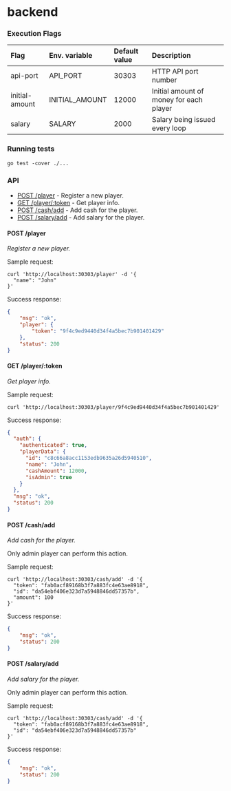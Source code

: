 # backend

### <a name="execution_flags"></a>Execution Flags

|Flag|Env. variable|Default value|Description|
|:----|:----|:---|:---|
|api-port|API_PORT|30303|HTTP API port number|
|initial-amount|INITIAL_AMOUNT|12000|Initial amount of money for each player|
|salary|SALARY|2000|Salary being issued every loop|

### Running tests

`go test -cover ./...`

### API

* [POST /player](#post_player) - Register a new player.
* [GET /player/:token](#get_player) - Get player info.
* [POST /cash/add](#post_cash_add) - Add cash for the player.
* [POST /salary/add](#post_salary_add) - Add salary for the player.

#### <a name="post_player"></a>POST /player

*Register a new player.*

Sample request:

```
curl 'http://localhost:30303/player' -d '{
  "name": "John"
}'
```

Success response:

```json
{
    "msg": "ok",
    "player": {
        "token": "9f4c9ed9440d34f4a5bec7b901401429"
    },
    "status": 200
}
```

#### <a name="get_player"></a>GET /player/:token

*Get player info.*

Sample request:

```
curl 'http://localhost:30303/player/9f4c9ed9440d34f4a5bec7b901401429'
```

Success response:

```json
{
  "auth": {
    "authenticated": true,
    "playerData": {
      "id": "c8c66a8acc1153edb9635a26d5940510",
      "name": "John",
      "cashAmount": 12000,
      "isAdmin": true
    }
  },
  "msg": "ok",
  "status": 200
}
```

#### <a name="post_cash_add"></a>POST /cash/add

*Add cash for the player.*

Only admin player can perform this action.

Sample request:

```
curl 'http://localhost:30303/cash/add' -d '{
  "token": "fab0acf89168b3f7a883fc4e63ae8918",
  "id": "da54ebf406e323d7a5948846dd57357b",
  "amount": 100
}'
```

Success response:

```json
{
    "msg": "ok",
    "status": 200
}
```

#### <a name="post_salary_add"></a>POST /salary/add

*Add salary for the player.*

Only admin player can perform this action.

Sample request:

```
curl 'http://localhost:30303/cash/add' -d '{
  "token": "fab0acf89168b3f7a883fc4e63ae8918",
  "id": "da54ebf406e323d7a5948846dd57357b"
}'
```

Success response:

```json
{
    "msg": "ok",
    "status": 200
}
```
